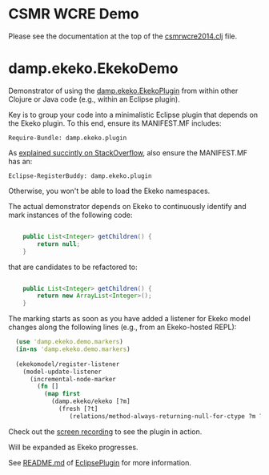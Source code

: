 # CSMR WCRE Demo 

Please see the documentation at the top of the [csmrwcre2014.clj](https://github.com/cderoove/damp.ekeko/blob/master/EkekoDemo/src/damp/ekeko/demo/csmrwcre2014.clj
) file. 


# damp.ekeko.EkekoDemo

Demonstrator of using the [damp.ekeko.EkekoPlugin](https://github.com/cderoove/damp.ekeko/tree/master/EkekoPlugin) from within other Clojure or Java code (e.g., within an Eclipse plugin). 

Key is to group your code into a minimalistic Eclipse plugin that depends on the Ekeko plugin.
To this end, ensure its MANIFEST.MF includes:

```
Require-Bundle: damp.ekeko.plugin
```

As [explained succintly on StackOverflow](http://stackoverflow.com/questions/8018207/clojure-classpath-issue-within-an-eclipse-plugin), also ensure the MANIFEST.MF has an:

```
Eclipse-RegisterBuddy: damp.ekeko.plugin
```
Otherwise, you won't be able to load the Ekeko namespaces.

The actual demonstrator depends on Ekeko to continuously identify and mark instances of the following code:
```Java

    public List<Integer> getChildren() {
    	return null;
    }     
```  
  that are candidates to be refactored to:

```Java

    public List<Integer> getChildren() {
    	return new ArrayList<Integer>();
    }     
```

The marking starts as soon as you have added a listener for Ekeko model changes along the following lines (e.g., from an Ekeko-hosted REPL):

```clj
  (use 'damp.ekeko.demo.markers)
  (in-ns 'damp.ekeko.demo.markers)
  
  (ekekomodel/register-listener 
    (model-update-listener 
      (incremental-node-marker
        (fn []
          (map first 
            (damp.ekeko/ekeko [?m] 
              (fresh [?t]
                 (relations/method-always-returning-null-for-ctype ?m ?t))))))))
```  

Check out the [screen recording](http://www.youtube.com/watch?v=kSPjXnJ7S6s&feature=g-upl) to see the plugin in action. 

Will be expanded as Ekeko progresses.


See [README.md](https://github.com/cderoove/damp.ekeko/blob/master/EkekoPlugin/README.md) of [EclipsePlugin](https://github.com/cderoove/damp.ekeko/tree/master/EkekoPlugin) for more information.
